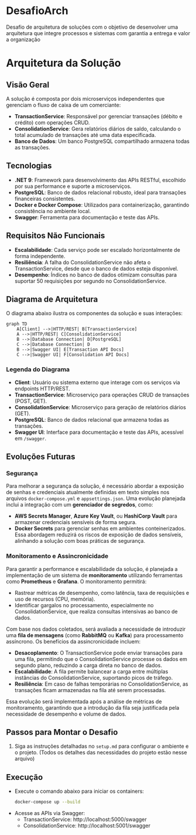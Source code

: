 # DesafioArch
Desafio de arquitetura de soluções com o objetivo de desenvolver uma arquitetura que integre processos e sistemas com garantia a entrega e valor a organização

# Arquitetura da Solução

## Visão Geral
A solução é composta por dois microserviços independentes que gerenciam o fluxo de caixa de um comerciante:
- **TransactionService**: Responsável por gerenciar transações (débito e crédito) com operações CRUD.
- **ConsolidationService**: Gera relatórios diários de saldo, calculando o total acumulado de transações até uma data especificada.
- **Banco de Dados**: Um banco PostgreSQL compartilhado armazena todas as transações.

## Tecnologias
- **.NET 9**: Framework para desenvolvimento das APIs RESTful, escolhido por sua performance e suporte a microserviços.
- **PostgreSQL**: Banco de dados relacional robusto, ideal para transações financeiras consistentes.
- **Docker e Docker Compose**: Utilizados para containerização, garantindo consistência no ambiente local.
- **Swagger**: Ferramenta para documentação e teste das APIs.

## Requisitos Não Funcionais
- **Escalabilidade**: Cada serviço pode ser escalado horizontalmente de forma independente.
- **Resiliência**: A falha do ConsolidationService não afeta o TransactionService, desde que o banco de dados esteja disponível.
- **Desempenho**: Índices no banco de dados otimizam consultas para suportar 50 requisições por segundo no ConsolidationService.

## Diagrama de Arquitetura
O diagrama abaixo ilustra os componentes da solução e suas interações:

```mermaid
graph TD
    A[Client] -->|HTTP/REST| B[TransactionService]
    A -->|HTTP/REST| C[ConsolidationService]
    B -->|Database Connection| D[PostgreSQL]
    C -->|Database Connection| D
    B -->|Swagger UI| E[Transaction API Docs]
    C -->|Swagger UI| F[Consolidation API Docs]
```

### Legenda do Diagrama
- **Client**: Usuário ou sistema externo que interage com os serviços via endpoints HTTP/REST.
- **TransactionService**: Microserviço para operações CRUD de transações (POST, GET).
- **ConsolidationService**: Microserviço para geração de relatórios diários (GET).
- **PostgreSQL**: Banco de dados relacional que armazena todas as transações.
- **Swagger UI**: Interface para documentação e teste das APIs, acessível em `/swagger`.

## Evoluções Futuras
### Segurança
Para melhorar a segurança da solução, é necessário abordar a exposição de senhas e credenciais atualmente definidas em texto simples nos arquivos `docker-compose.yml` e `appsettings.json`. Uma evolução planejada inclui a integração com um **gerenciador de segredos**, como:
- **AWS Secrets Manager**, **Azure Key Vault**, ou **HashiCorp Vault** para armazenar credenciais sensíveis de forma segura.
- **Docker Secrets** para gerenciar senhas em ambientes conteinerizados.
Essa abordagem reduzirá os riscos de exposição de dados sensíveis, alinhando a solução com boas práticas de segurança.

### Monitoramento e Assincronicidade
Para garantir a performance e escalabilidade da solução, é planejada a implementação de um sistema de **monitoramento** utilizando ferramentas como **Prometheus** e **Grafana**. O monitoramento permitirá:
- Rastrear métricas de desempenho, como latência, taxa de requisições e uso de recursos (CPU, memória).
- Identificar gargalos no processamento, especialmente no ConsolidationService, que realiza consultas intensivas ao banco de dados.

Com base nos dados coletados, será avaliada a necessidade de introduzir uma **fila de mensagens** (como **RabbitMQ** ou **Kafka**) para processamento assíncrono. Os benefícios da assincronicidade incluem:
- **Desacoplamento**: O TransactionService pode enviar transações para uma fila, permitindo que o ConsolidationService processe os dados em segundo plano, reduzindo a carga direta no banco de dados.
- **Escalabilidade**: A fila permite balancear a carga entre múltiplas instâncias do ConsolidationService, suportando picos de tráfego.
- **Resiliência**: Em caso de falhas temporárias no ConsolidationService, as transações ficam armazenadas na fila até serem processadas.

Essa evolução será implementada após a análise de métricas de monitoramento, garantindo que a introdução da fila seja justificada pela necessidade de desempenho e volume de dados.

## Passos para Montar o Desafio
1. Siga as instruções detalhadas no `setup.md` para configurar o ambiente e o projeto.
(Todos os detalhes das necessidades do projeto estão nesse arquivo)

## Execução
- Execute o comando abaixo para iniciar os containers:
  ```bash
  docker-compose up --build
  ```
- Acesse as APIs via Swagger:
  - TransactionService: http://localhost:5000/swagger
  - ConsolidationService: http://localhost:5001/swagger